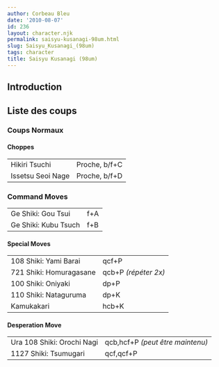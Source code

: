 ```yaml
---
author: Corbeau Bleu
date: '2010-08-07'
id: 236
layout: character.njk
permalink: saisyu-kusanagi-98um.html
slug: Saisyu_Kusanagi_(98um)
tags: character
title: Saisyu Kusanagi (98um)
---
```


## Introduction

## Liste des coups

### Coups Normaux

#### Choppes

|                   |               |
|-------------------|---------------|
| Hikiri Tsuchi     | Proche, b/f+C |
| Issetsu Seoi Nage | Proche, b/f+D |

### Command Moves

|                      |     |
|----------------------|-----|
| Ge Shiki: Gou Tsui   | f+A |
| Ge Shiki: Kubu Tsuch | f+B |

#### Special Moves

|                         |                      |
|-------------------------|----------------------|
| 108 Shiki: Yami Barai   | qcf+P                |
| 721 Shiki: Homuragasane | qcb+P *(répéter 2x)* |
| 100 Shiki: Oniyaki      | dp+P                 |
| 110 Shiki: Nataguruma   | dp+K                 |
| Kamukakari              | hcb+K                |

#### Desperation Move

|                            |                                  |
|----------------------------|----------------------------------|
| Ura 108 Shiki: Orochi Nagi | qcb,hcf+P *(peut être maintenu)* |
| 1127 Shiki: Tsumugari      | qcf,qcf+P                        |